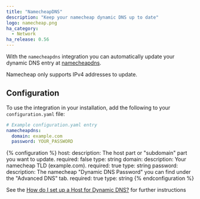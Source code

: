 ```yaml
---
title: "NamecheapDNS"
description: "Keep your namecheap dynamic DNS up to date"
logo: namecheap.png
ha_category:
  - Network
ha_release: 0.56
---
```


With the `namecheapdns` integration you can automatically update your dynamic DNS entry at [namecheapdns](https://www.namecheap.com/store/domains/freedns/).

<div class='note warning'>
Namecheap only supports IPv4 addresses to update.
</div>

## Configuration

To use the integration in your installation, add the following to your `configuration.yaml` file:

```yaml
# Example configuration.yaml entry
namecheapdns:
  domain: example.com
  password: YOUR_PASSWORD
```

{% configuration %}
  host:
    description: The host part or "subdomain" part you want to update.
    required: false
    type: string
  domain:
    description: Your namecheap TLD (example.com).
    required: true
    type: string
  password:
    description: The namecheap "Dynamic DNS Password" you can find under the "Advanced DNS" tab.
    required: true
    type: string
{% endconfiguration %}

See the [How do I set up a Host for Dynamic DNS?](https://www.namecheap.com/support/knowledgebase/article.aspx/43/11/how-do-i-set-up-a-host-for-dynamic-dns) for further instructions

